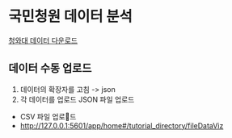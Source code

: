 # 국민청원 데이터 분석

[청와대 데이터 다운로드](https://github.com/lovit/petitions_archive)

## 데이터 수동 업로드

1. 데이터의 확장자를 고침 -> json
2. 각 데이터를 업로드 JSON 파일 업로드
  - CSV 파일 업로드
  - http://127.0.0.1:5601/app/home#/tutorial_directory/fileDataViz
